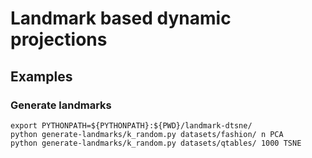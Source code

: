 # Landmark based dynamic projections

## Examples

### Generate landmarks
```
export PYTHONPATH=${PYTHONPATH}:${PWD}/landmark-dtsne/
python generate-landmarks/k_random.py datasets/fashion/ n PCA
python generate-landmarks/k_random.py datasets/qtables/ 1000 TSNE
```



